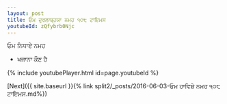```yaml
---
layout: post
title: ਓਮ ਦੁਰਲਾਬ੍ਹਯਾ ਨਮਹ ੧੦੮ ਟਾਇਮਸ
youtubeId: zQfybrb0Njc
---
```

 
 
 ਓਮ ਨਿਧਾਏ ਨਮਹ  
 
 -  ਖਜਾਨਾ ਕੌਣ ਹੈ 
 
  
 
  
 
 
 
 
 
 


{% include youtubePlayer.html id=page.youtubeId %}
 
[Next]({{ site.baseurl }}{% link  split2/_posts/2016-06-03-ਓਮ ਹਾਵਿਸ਼ੇ ਨਮਹ ੧੦੮ ਟਾਇਮਸ.md%})
 
